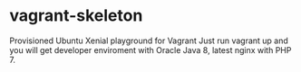 # vagrant-skeleton
Provisioned Ubuntu Xenial playground for Vagrant
Just run vagrant up and you will get developer enviroment with Oracle Java 8, latest nginx with PHP 7.
